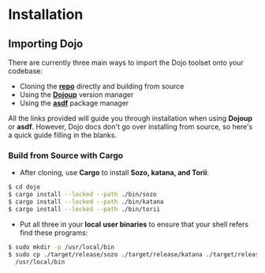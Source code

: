 # Installation

## Importing Dojo

There are currently three main ways to import the Dojo toolset onto your codebase:

* Cloning the [**repo**](https://github.com/dojoengine/dojo) directly and building from source
* Using the [**Dojoup**](https://book.dojoengine.org/getting-started#install-dojo-using-dojoup) version manager
* Using the [**asdf**](https://book.dojoengine.org/getting-started#install-asdf) package manager

All the links provided will guide you through installation when using **Dojoup** or **asdf**. However, Dojo docs don't go over installing from source, so here's a quick guide filling in the blanks.

### Build from Source with Cargo

* After cloning, use **Cargo** to install **Sozo, katana, and Torii**:

```bash
$ cd dojo 
$ cargo install --locked --path ./bin/sozo 
$ cargo install --locked --path ./bin/katana 
$ cargo install --locked --path ./bin/torii
```

* Put all three in your **local** **user binaries** to ensure that your shell refers find these programs:&#x20;

```bash
$ sudo mkdir -p /usr/local/bin
$ sudo cp ./target/release/sozo ./target/release/katana ./target/release/torii \
  /usr/local/bin
```
